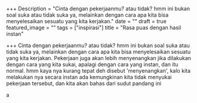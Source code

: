 +++
Description = "Cinta dengan pekerjaanmu? atau tidak? hmm ini bukan soal suka atau tidak suka ya, melainkan dengan cara apa kita bisa menyelesaikan sesuatu yang kita kerjakan."
date = ""
draft = true
featured_image = ""
tags = ["inspirasi"]
title = "Rasa puas dengan hasil instan"

+++
Cinta dengan pekerjaanmu? atau tidak? hmm ini bukan soal suka atau tidak suka ya, melainkan dengan cara apa kita bisa menyelesaikan sesuatu yang kita kerjakan. Pekerjaan juga akan lebih menyenangkan jika dilakukan dengan cara yang kita sukai, apalagi dengan cara yang instan, dan itu normal. hmm kaya nya kurang tepat  deh disebut 'menyenangkan', kalo kita melakukan nya secara instan ada kemungkinan kita tidak menyukai pekerjaan tersebut, dan kita akan bahas dari sudut pandang ini

a